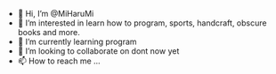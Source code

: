 - 👋 Hi, I’m @MiHaruMi
- 👀 I’m interested in learn how to program, sports, handcraft, obscure books and more.
- 🌱 I’m currently learning program
- 💞️ I’m looking to collaborate on dont now yet
- 📫 How to reach me ...

<!---
MiHaruMi/MiHaruMi is a ✨ special ✨ repository because its `README.md` (this file) appears on your GitHub profile.
You can click the Preview link to take a look at your changes.
--->
